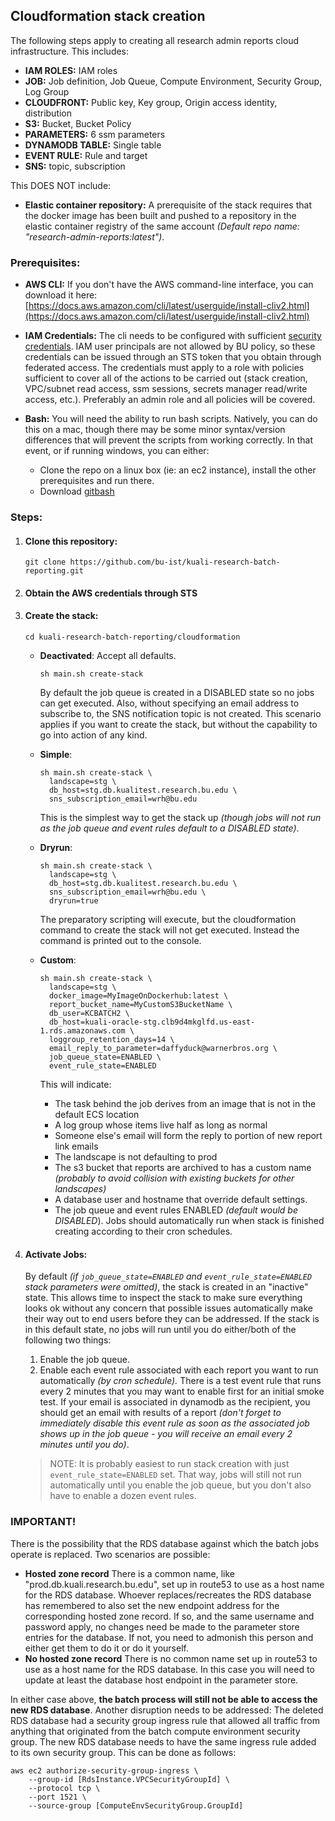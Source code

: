## Cloudformation stack creation

The following steps apply to creating all research admin reports cloud infrastructure.
This includes:

- **IAM ROLES:** IAM roles
- **JOB:** Job definition, Job Queue, Compute Environment, Security Group, Log Group
- **CLOUDFRONT:** Public key, Key group, Origin access identity, distribution
- **S3:** Bucket, Bucket Policy
- **PARAMETERS:** 6 ssm parameters
- **DYNAMODB TABLE:** Single table
- **EVENT RULE:** Rule and target
- **SNS:** topic, subscription

This DOES NOT include:

- **Elastic container repository:** 
  A prerequisite of the stack requires that the docker image has been built and pushed to a repository in the elastic container registry of the same account *(Default repo name: "research-admin-reports:latest")*.

### Prerequisites:

- **AWS CLI:** 
  If you don't have the AWS command-line interface, you can download it here:
  [https://docs.aws.amazon.com/cli/latest/userguide/install-cliv2.html](https://docs.aws.amazon.com/cli/latest/userguide/install-cliv2.html)

- **IAM Credentials:**
  The cli needs to be configured with sufficient [security credentials](https://docs.aws.amazon.com/general/latest/gr/aws-sec-cred-types.html#access-keys-and-secret-access-keys). IAM user principals are not allowed by BU policy, so these credentials can be issued through an STS token that you obtain through federated access. The credentials must apply to a role with policies sufficient to cover all of the actions to be carried out (stack creation, VPC/subnet read access, ssm sessions, secrets manager read/write access, etc.). Preferably an admin role and all policies will be covered.

- **Bash:**
  You will need the ability to run bash scripts. Natively, you can do this on a mac, though there may be some minor syntax/version differences that will prevent the scripts from working correctly. In that event, or if running windows, you can either:
  - Clone the repo on a linux box (ie: an ec2 instance), install the other prerequisites and run there.
  - Download [gitbash](https://git-scm.com/downloads)

### Steps:

1. #### Clone this repository:

   ```
   git clone https://github.com/bu-ist/kuali-research-batch-reporting.git
   ```

2. #### Obtain the AWS credentials through STS

3. #### Create the stack:

   ```
   cd kuali-research-batch-reporting/cloudformation
   ```

   - **Deactivated**: Accept all defaults.

     ```
     sh main.sh create-stack
     ```

     By default the job queue is created in a DISABLED state so no jobs can get executed.
     Also, without specifying an email address to subscribe to, the SNS notification topic is not created.
     This scenario applies if you want to create the stack, but without the capability to go into action of any kind.

   - **Simple**:

     ```
     sh main.sh create-stack \
       landscape=stg \
       db_host=stg.db.kualitest.research.bu.edu \
       sns_subscription_email=wrh@bu.edu
     ```
   
     This is the simplest way to get the stack up *(though jobs will not run as the job queue and event rules default to a DISABLED state)*.
   
   - **Dryrun**:
   
     ```
     sh main.sh create-stack \
       landscape=stg \
       db_host=stg.db.kualitest.research.bu.edu \
       sns_subscription_email=wrh@bu.edu \
       dryrun=true
     ```
   
     The preparatory scripting will execute, but the cloudformation command to create the stack will not get executed.
     Instead the command is printed out to the console.
   
   - **Custom**:
   
     ```
     sh main.sh create-stack \
       landscape=stg \
       docker_image=MyImageOnDockerhub:latest \
       report_bucket_name=MyCustomS3BucketName \
       db_user=KCBATCH2 \
       db_host=kuali-oracle-stg.clb9d4mkglfd.us-east-1.rds.amazonaws.com \
       loggroup_retention_days=14 \
       email_reply_to_parameter=daffyduck@warnerbros.org \
       job_queue_state=ENABLED \
       event_rule_state=ENABLED
     ```
   
     This will indicate:
     
     - The task behind the job derives from an image that is not in the default ECS location
     - A log group whose items live half as long as normal
     - Someone else's email will form the reply to portion of new report link emails
     - The landscape is not defaulting to prod
     - The s3 bucket that reports are archived to has a custom name *(probably to avoid collision with existing buckets for other landscapes)*
     - A database user and hostname that override default settings.
     - The job queue and event rules ENABLED *(default would be DISABLED*). Jobs should automatically run when stack is finished creating according to their cron schedules.
   
4. #### Activate Jobs:

   By default *(if `job_queue_state=ENABLED` and `event_rule_state=ENABLED` stack parameters were omitted)*, the stack is created in an "inactive" state.
   This allows time to inspect the stack to make sure everything looks ok without any concern that possible issues automatically make their way out to end users before they can be addressed. 
   If the stack is in this default state, no jobs will run until you do either/both of the following two things:

   1. Enable the job queue.
   2. Enable each event rule associated with each report you want to run automatically *(by cron schedule).*
      There is a test event rule that runs every 2 minutes that you may want to enable first for an initial smoke test. If your email is associated in dynamodb as the recipient, you should get an email with results of a report *(don't forget to immediately disable this event rule as soon as the associated job shows up in the job queue - you will receive an email every 2 minutes until you do)*.

   > NOTE: It is probably easiest to run stack creation with just `event_rule_state=ENABLED` set. 
   > That way, jobs will still not run automatically until you enable the job queue, but you don't also have to enable a dozen event rules.



### IMPORTANT!

There is the possibility that the RDS database against which the batch jobs operate is replaced.
Two scenarios are possible:

- **Hosted zone record**
  There is a common name, like "prod.db.kuali.research.bu.edu", set up in route53 to use as a host name for the RDS database.
  Whoever replaces/recreates the RDS database has remembered to also set the new endpoint address for the corresponding hosted zone record.
  If so, and the same username and password apply, no changes need be made to the parameter store entries for the database.
  If not, you need to admonish this person and either get them to do it or do it yourself.
- **No hosted zone record**
  There is no common name set up in route53 to use as a host name for the RDS database.
  In this case you will need to update at least the database host endpoint in the parameter store.

In either case above, **the batch process will still not be able to access the new RDS database**.
Another disruption needs to be addressed:
The deleted RDS database had a security group ingress rule that allowed all traffic from anything that originated from the batch compute environment security group. The new RDS database needs to have the same ingress rule added to its own security group.
This can be done as follows:

```
aws ec2 authorize-security-group-ingress \
    --group-id [RdsInstance.VPCSecurityGroupId] \
    --protocol tcp \
    --port 1521 \
    --source-group [ComputeEnvSecurityGroup.GroupId]
```

